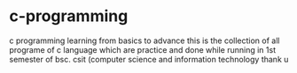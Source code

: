 # c-programming
c programming learning from basics to advance 
this is the collection of all programe of c language which are practice and done while running in 1st semester of bsc. csit (computer science and information technology
thank u
